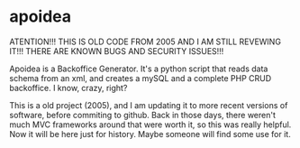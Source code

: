 apoidea
=======

ATENTION!!! THIS IS OLD CODE FROM 2005 AND I AM STILL REVEWING IT!!! THERE ARE KNOWN BUGS AND SECURITY ISSUES!!!

Apoidea is a Backoffice Generator. It's a python script that reads data schema from an xml, and creates a mySQL and a complete PHP CRUD backoffice. I know, crazy, right?

This is a old project (2005), and I am updating it to more recent versions of software, before commiting to github. Back in those days, there weren't much MVC frameworks around that were worth it, so this was really helpful. Now it will be here just for history. Maybe someone will find some use for it.
